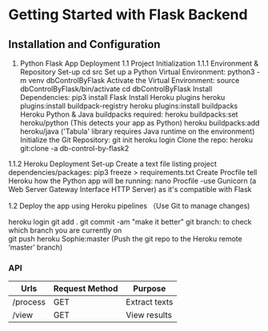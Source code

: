 # Getting Started with Flask Backend
## Installation and Configuration

1. Python Flask App Deployment
1.1 Project Initialization
1.1.1 Environment & Repository Set-up
cd src
Set up a Python Virtual Environment: python3 -m venv dbControlByFlask
Activate the Virtual Environment: source dbControlByFlask/bin/activate
cd dbControlByFlask
Install Dependencies: pip3 install Flask
Install Heroku plugins
heroku plugins:install buildpack-registry
heroku plugins:install buildpacks
Heroku Python & Java buildpacks required: 
heroku buildpacks:set heroku/python (This detects your app as Python)
heroku buildpacks:add heroku/java ('Tabula' library requires Java runtime on the environment)
Initialize the Git Repository: git init
heroku login
Clone the repo: heroku git:clone -a db-control-by-flask2

1.1.2 Heroku Deployment Set-up
Create a text file listing project dependencies/packages: pip3 freeze > requirements.txt
Create Procfile tell Heroku how the Python app will be running: nano Procfile  -use Gunicorn (a Web Server Gateway Interface HTTP Server) as it's compatible with Flask

1.2 Deploy the app using Heroku pipelines
（Use Git to manage changes)

heroku login
git add .
git commit -am "make it better"
git branch: to check which branch you are currently on              
git push heroku Sophie:master (Push the git repo to the Heroku remote ‘master’ branch)

### API
| Urls                                   | Request Method | Purpose                        |
| -------------------------------------- | -------------- | ------------------------------ |
| /process                               | GET            | Extract texts                  |
| /view                                  | GET            | View results                   |
